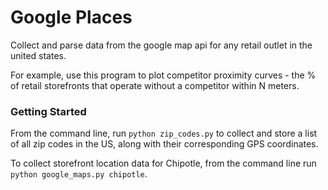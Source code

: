 # Google Places

Collect and parse data from the google map api for any retail outlet in the united states.

For example, use this program to plot competitor proximity curves - the % of retail storefronts that operate without a competitor within N meters.

### Getting Started

From the command line, run `python zip_codes.py` to collect and store a list of all zip codes in the US, along with their corresponding GPS coordinates.

To collect storefront location data for Chipotle, from the command line run `python google_maps.py chipotle`.
